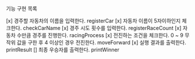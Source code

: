 기능 구현 목록

[x] 경주할 자동차의 이름을 입력한다. registerCar
    [x] 자동차 이름이 5자이하인지 체크한다. checkCarName
[x] 경주 시도 횟수를 입력한다. registerRaceCount
[x] 자동차 수만큼 경주를 진행한다.    racingProcess
    [x] 전진하는 조건을 체크한다. 0 ~ 9 무작위 값을 구한 후 4 이상인 경우 전진한다. moveForward
    [x] 실행 결과를 출력한다. printResult
[] 최종 우승자를 출력한다. printWinner